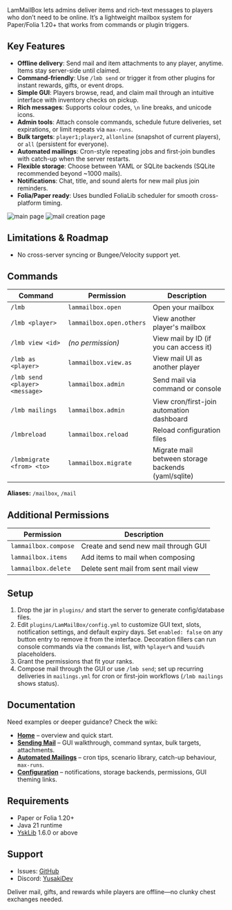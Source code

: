 LamMailBox lets admins deliver items and rich-text messages to players who don’t need to be online. It’s a lightweight mailbox system for Paper/Folia 1.20+ that works from commands or plugin triggers.

## Key Features

* **Offline delivery**: Send mail and item attachments to any player, anytime. Items stay server-side until claimed.
* **Command-friendly**: Use `/lmb send` or trigger it from other plugins for instant rewards, gifts, or event drops.
* **Simple GUI**: Players browse, read, and claim mail through an intuitive interface with inventory checks on pickup.
* **Rich messages**: Supports colour codes, `\n` line breaks, and unicode icons.
* **Admin tools**: Attach console commands, schedule future deliveries, set expirations, or limit repeats via `max-runs`.
* **Bulk targets**: `player1;player2`, `allonline` (snapshot of current players), or `all` (persistent for everyone).
* **Automated mailings**: Cron-style repeating jobs and first-join bundles with catch-up when the server restarts.
* **Flexible storage**: Choose between YAML or SQLite backends (SQLite recommended beyond ~1000 mails).
* **Notifications**: Chat, title, and sound alerts for new mail plus join reminders.
* **Folia/Paper ready**: Uses bundled FoliaLib scheduler for smooth cross-platform timing.

![main page](https://cdn.modrinth.com/data/cached_images/27a045c3d426870f8941d9d3ca1e7b0282d3a900_0.webp)
![mail creation page](https://cdn.modrinth.com/data/cached_images/8f6c3a33f10f14d70cdd1221b8c5c716a071d9fb_0.webp)

## Limitations & Roadmap


* No cross-server syncing or Bungee/Velocity support yet.

## Commands

| Command                        | Permission               | Description                      |
| ------------------------------ | ------------------------ | -------------------------------- |
| `/lmb`                         | `lammailbox.open`        | Open your mailbox                |
| `/lmb <player>`                | `lammailbox.open.others` | View another player's mailbox    |
| `/lmb view <id>`               | *(no permission)*        | View mail by ID (if you can access it) |
| `/lmb as <player>`             | `lammailbox.view.as`     | View mail UI as another player   |
| `/lmb send <player> <message>` | `lammailbox.admin`       | Send mail via command or console |
| `/lmb mailings`                | `lammailbox.admin`       | View cron/first-join automation dashboard |
| `/lmbreload`                   | `lammailbox.reload`      | Reload configuration files       |
| `/lmbmigrate <from> <to>`      | `lammailbox.migrate`     | Migrate mail between storage backends (yaml/sqlite) |

**Aliases:** `/mailbox`, `/mail`

## Additional Permissions

| Permission             | Description                                    |
| ---------------------- | ---------------------------------------------- |
| `lammailbox.compose`   | Create and send new mail through GUI          |
| `lammailbox.items`     | Add items to mail when composing              |
| `lammailbox.delete`    | Delete sent mail from sent mail view          |

## Setup

1. Drop the jar in `plugins/` and start the server to generate config/database files.
2. Edit `plugins/LamMailBox/config.yml` to customize GUI text, slots, notification settings, and default expiry days. Set `enabled: false` on any button entry to remove it from the interface. Decoration fillers can run console commands via the `commands` list, with `%player%` and `%uuid%` placeholders.
3. Grant the permissions that fit your ranks.
4. Compose mail through the GUI or use `/lmb send`; set up recurring deliveries in `mailings.yml` for cron or first-join workflows (`/lmb mailings` shows status).

## Documentation

Need examples or deeper guidance? Check the wiki:

* **[Home](https://github.com/LamaliaNetwork/LamMailBox/wiki/Home)** – overview and quick start.
* **[Sending Mail](https://github.com/LamaliaNetwork/LamMailBox/wiki/Sending-Mail)** – GUI walkthrough, command syntax, bulk targets, attachments.
* **[Automated Mailings](https://github.com/LamaliaNetwork/LamMailBox/wiki/Automated-Mailings)** – cron tips, scenario library, catch-up behaviour, `max-runs`.
* **[Configuration](https://github.com/LamaliaNetwork/LamMailBox/wiki/Configuration)** – notifications, storage backends, permissions, GUI theming links.

## Requirements

* Paper or Folia 1.20+
* Java 21 runtime
* [YskLib](https://github.com/YusakiDev/YskLib/releases) 1.6.0 or above

## Support

* Issues: [GitHub](https://github.com/LamaliaNetwork/LamMailBox/issues)
* Discord: [YusakiDev](https://discord.gg/AjEh3dMPfq)

Deliver mail, gifts, and rewards while players are offline—no clunky chest exchanges needed.
